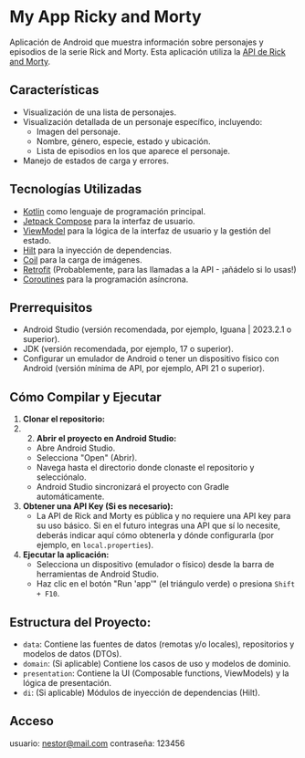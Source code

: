 # My App Ricky and Morty

Aplicación de Android que muestra información sobre personajes y episodios de la serie Rick and Morty. Esta aplicación utiliza la [API de Rick and Morty](https://rickandmortyapi.com/).

## Características

*   Visualización de una lista de personajes.
*   Visualización detallada de un personaje específico, incluyendo:
    *   Imagen del personaje.
    *   Nombre, género, especie, estado y ubicación.
    *   Lista de episodios en los que aparece el personaje.
*   Manejo de estados de carga y errores.



## Tecnologías Utilizadas

*   [Kotlin](https://kotlinlang.org/) como lenguaje de programación principal.
*   [Jetpack Compose](https://developer.android.com/jetpack/compose) para la interfaz de usuario.
*   [ViewModel](https://developer.android.com/topic/libraries/architecture/viewmodel) para la lógica de la interfaz de usuario y la gestión del estado.
*   [Hilt](https://developer.android.com/training/dependency-injection/hilt-android) para la inyección de dependencias.
*   [Coil](https://coil-kt.github.io/coil/) para la carga de imágenes.
*   [Retrofit](https://square.github.io/retrofit/) (Probablemente, para las llamadas a la API - ¡añádelo si lo usas!)
*   [Coroutines](https://kotlinlang.org/docs/coroutines-overview.html) para la programación asíncrona.

## Prerrequisitos

*   Android Studio (versión recomendada, por ejemplo, Iguana | 2023.2.1 o superior).
*   JDK (versión recomendada, por ejemplo, 17 o superior).
*   Configurar un emulador de Android o tener un dispositivo físico con Android (versión mínima de API, por ejemplo, API 21 o superior).

## Cómo Compilar y Ejecutar

1.  **Clonar el repositorio:**
2.  2.  **Abrir el proyecto en Android Studio:**
    *   Abre Android Studio.
    *   Selecciona "Open" (Abrir).
    *   Navega hasta el directorio donde clonaste el repositorio y selecciónalo.
    *   Android Studio sincronizará el proyecto con Gradle automáticamente.
3.  **Obtener una API Key (Si es necesario):**
    *   La API de Rick and Morty es pública y no requiere una API key para su uso básico. Si en el futuro integras una API que sí lo necesite, deberás indicar aquí cómo obtenerla y dónde configurarla (por ejemplo, en `local.properties`).
4.  **Ejecutar la aplicación:**
    *   Selecciona un dispositivo (emulador o físico) desde la barra de herramientas de Android Studio.
    *   Haz clic en el botón "Run 'app'" (el triángulo verde) o presiona `Shift + F10`.

## Estructura del Proyecto:


*   `data`: Contiene las fuentes de datos (remotas y/o locales), repositorios y modelos de datos (DTOs).
*   `domain`: (Si aplicable) Contiene los casos de uso y modelos de dominio.
*   `presentation`: Contiene la UI (Composable functions, ViewModels) y la lógica de presentación.
*   `di`: (Si aplicable) Módulos de inyección de dependencias (Hilt).

## Acceso

usuario: nestor@mail.com
contraseña: 123456


